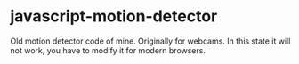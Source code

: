 # javascript-motion-detector
Old motion detector code of mine. Originally for webcams. In this state it will not work, you have to modify it for modern browsers.
